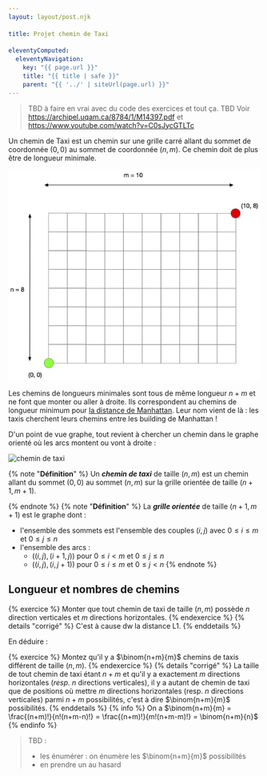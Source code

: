 ```yaml
---
layout: layout/post.njk

title: Projet chemin de Taxi

eleventyComputed:
  eleventyNavigation:
    key: "{{ page.url }}"
    title: "{{ title | safe }}"
    parent: "{{ '../' | siteUrl(page.url) }}"
---
```


> TBD à faire en vrai avec du code des exercices et tout ça.
> TBD Voir <https://archipel.uqam.ca/8784/1/M14397.pdf> et <https://www.youtube.com/watch?v=C0sJycGTLTc>

Un chemin de Taxi est un chemin sur une grille carré allant du sommet de coordonnée $(0, 0)$ au sommet de coordonnée $(n, m)$. Ce chemin doit de plus être de longueur minimale.

![chemin de taxi](./chemin-taxi.png)

Les chemins de longueurs minimales sont tous de même longueur $n+m$ et ne font que monter ou aller à droite. Ils correspondent au chemins de longueur minimum pour [la distance de Manhattan](https://fr.wikipedia.org/wiki/Distance_de_Manhattan). Leur nom vient de là : les taxis cherchent leurs chemins entre les building de Manhattan !

D'un point de vue graphe, tout revient à chercher un chemin dans le graphe orienté où les arcs montent ou vont à droite :

![chemin de taxi](./chemin-taxi-orienté.png)

{% note "**Définition**" %}
Un **_chemin de taxi_** de taille $(n, m)$ est un chemin allant du sommet $(0, 0)$ au sommet $(n, m)$ sur la grille orientée de taille $(n + 1, m + 1)$.

{% endnote %}
{% note "**Définition**" %}
La **_grille orientée_** de taille $(n + 1, m + 1)$ est le graphe dont :

- l'ensemble des sommets est l'ensemble des couples $(i, j)$ avec $0\leq i \leq m$ et $0\leq j \leq n$
- l'ensemble des arcs :
  - $((i, j), (i + 1, j))$ pour $0\leq i < m$ et $0\leq j \leq n$
  - $((i, j), (i , j + 1))$ pour $0\leq i \leq m$ et $0\leq j < n$
{% endnote %}

## Longueur et nombres de chemins

{% exercice %}
Monter que tout chemin de taxi de taille $(n, m)$ possède $n$ direction verticales et $m$ directions horizontales.
{% endexercice %}
{% details "corrigé" %}
C'est à cause dw la distance L1.
{% enddetails %}

En déduire :

{% exercice %}
Montez qu'il y a $\binom{n+m}{m}$ chemins de taxis différent de taille $(n, m)$.
{% endexercice %}
{% details "corrigé" %}
La taille de tout chemin de taxi étant $n+m$ et qu'il y a exactement $m$ directions horizontales (_resp._ $n$ directions verticales), il y a autant de chemin de taxi que de positions où mettre $m$ directions horizontales (resp. $n$ directions verticales) parmi $n+m$ possibilités, c'est à dire $\binom{n+m}{m}$ possibilités.
{% enddetails %}
{% info %}
On a $\binom{n+m}{m} = \frac{(n+m)!}{n!(n+m-n)!} = \frac{(n+m)!}{m!(n+m-m)!} = \binom{n+m}{n}$
{% endinfo %}
> TBD :
>
> - les énumérer : on énumère les $\binom{n+m}{m}$ possibilités
> - en prendre un au hasard
>
